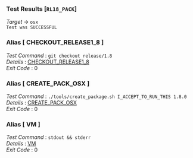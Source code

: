 ### Test Results [`RL18_PACK`]   
*Target* -> `osx`   
`Test was SUCCESSFUL`

### Alias [ CHECKOUT_RELEASE1_8 ]   
*Test Command* : `git checkout release/1.8`   
*Details*      : [CHECKOUT_RELEASE1_8](https://github.com/CCRobot/TestResults/blob/20180206T223102RL18_PACK/CHECKOUT_RELEASE1_8_0.md)   
*Exit Code*    : 0   

   
### Alias [ CREATE_PACK_OSX ]   
*Test Command* : `./tools/create_package.sh I_ACCEPT_TO_RUN_THIS 1.8.0`   
*Details*      : [CREATE_PACK_OSX](https://github.com/CCRobot/TestResults/blob/20180206T223102RL18_PACK/CREATE_PACK_OSX_1.md)   
*Exit Code*    : 0   

   
### Alias [ VM ]   
*Test Command* : `stdout && stderr`   
*Details*      : [VM](https://github.com/CCRobot/TestResults/blob/20180206T223102RL18_PACK/VM_2.md)   
*Exit Code*    : 0   

   

